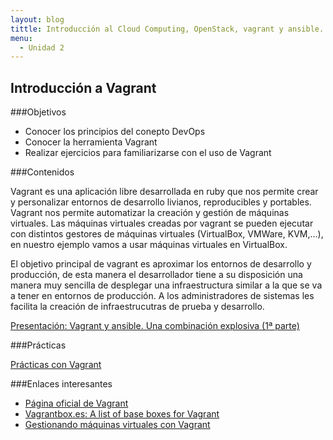 ```yaml
---
layout: blog
tittle: Introducción al Cloud Computing, OpenStack, vagrant y ansible. 
menu:
  - Unidad 2
---
```

## Introducción a Vagrant

###Objetivos
* Conocer los principios del conepto DevOps
* Conocer la herramienta Vagrant
* Realizar ejercicios para familiarizarse con el uso de Vagrant

###Contenidos

Vagrant es una aplicación libre desarrollada en ruby que nos permite crear y personalizar entornos de desarrollo livianos, reproducibles y portables. Vagrant nos permite automatizar la creación y gestión de máquinas virtuales. Las máquinas virtuales creadas por vagrant se pueden ejecutar con distintos gestores de máquinas virtuales (VirtualBox, VMWare, KVM,…), en nuestro ejemplo vamos a usar máquinas virtuales en VirtualBox.

El objetivo principal de vagrant es aproximar los entornos de desarrollo y producción, de esta manera el desarrollador tiene a su disposición una manera  muy sencilla de desplegar una infraestructura similar a la que se va a tener en entornos de producción. A los administradores de sistemas les facilita la creación de infraestrucutras de prueba y desarrollo.

[Presentación: Vagrant y ansible. Una combinación explosiva (1ª parte)](presentacion_vagrant)

###Prácticas

[Prácticas con Vagrant](practica_vagrant)

###Enlaces interesantes

* [Página oficial de Vagrant](http://www.vagrantup.com)
* [Vagrantbox.es: A list of base boxes for Vagrant](http://www.vagrantbox.es/)
* [Gestionando máquinas virtuales con Vagrant](http://www.josedomingo.org/pledin/2013/09/gestionando-maquinas-virtuales-con-vagrant/)


